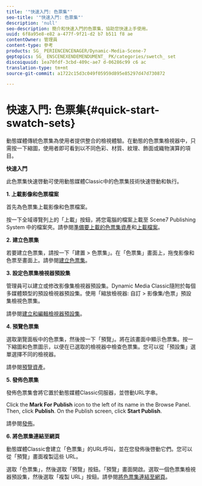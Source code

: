 ```yaml
---
title: '"快速入門: 色票集"'
seo-title: '"快速入門: 色票集"'
description: 'null'
seo-description: 簡介和快速入門的色票集，協助您快速上手使用。
uuid: 6f8a95e8-e82 a-477f-9f21-d2 b7 b511 f8 ae
contentOwner: 管理員
content-type: 參考
products: SG_ PERIENCENCENAGER/Dynamic-Media-Scene-7
geptopics: SG_ ENSCENEXENDEMENDUMENT_ PK/categories/swetch_ set
discoiquuid: 1ea70fdf-3cbd-409c-ae7 d-06286c99 c6 ac
translation-type: tm+mt
source-git-commit: a1722c15d3c049f05959d895e85297d47d730872

---
```



# 快速入門: 色票集{#quick-start-swatch-sets}

動態媒體傳統色票集為使用者提供整合的檢視體驗。在動態的色票集檢視器中，只需按一下縮圖，使用者即可看到以不同色彩、材質、紋理、飾面或織物演算的項目。

**快速入門**

此色票集快速啓動可使用動態媒體Classic中的色票集技術快速啓動和執行。

**1. 上載影像和色票檔案**

首先為色票集上載影像和色票檔案。

按一下全域導覽列上的「上載」按鈕，將您電腦的檔案上載至 Scene7 Publishing System 中的檔案夾。請參閱[準備要上載的色票集資產](preparing-swatch-set-assets-upload.md#preparing-swatch-set-assets-for-upload)和[上載檔案](uploading-files.md#uploading-your-files)。

**2. 建立色票集**

若要建立色票集，請按一下「建置 &gt; 色票集」。在「色票集」畫面上，拖曳影像和色票至畫面上。請參閱[建立色票集](creating-swatch-set.md#creating-a-swatch-set)。

**3. 設定色票集檢視器預設集**

管理員可以建立或修改影像集檢視器預設集。Dynamic Media Classic隨附於每個多媒體類型的預設檢視器預設集。使用「縮放檢視器: 自訂 &gt; 影像集/色票」預設集檢視色票集。

請參閱[建立和編輯檢視器預設集](application-setup.md#adding-and-editing-viewer-presets)。

**4. 預覽色票集**

選取瀏覽面板中的色票集，然後按一下「預覽」。將在該畫面中顯示色票集。按一下縮圖和色票圖示，以便在已選取的檢視器中檢查色票集。您可以從「預設集」選單選擇不同的檢視器。

請參閱[預覽資產](previewing-asset.md#previewing-an-asset)。

**5. 發佈色票集**

發佈色票集會將它置於動態媒體Classic伺服器，並啓動URL字串。

Click the **Mark For Publish** icon to the left of its name in the Browse Panel. Then, click **Publish**. On the Publish screen, click **Start Publish**.

請參閱[發佈](publishing-files.md#publishing-files)。

**6. 將色票集連結至網頁**

動態媒體Classic會建立「色票集」的URL呼叫，並在您發佈後啓動它們。您可以從「預覽」畫面複製這些 URL。

選取「色票集」，然後選取「預覽」按鈕。「預覽」畫面開啟。選取一個色票集檢視器預設集，然後選取「複製 URL」按鈕。請參閱[將色票集連結至網頁](linking-swatch-set-web-page.md#linking-a-swatch-set-to-a-web-page)。
